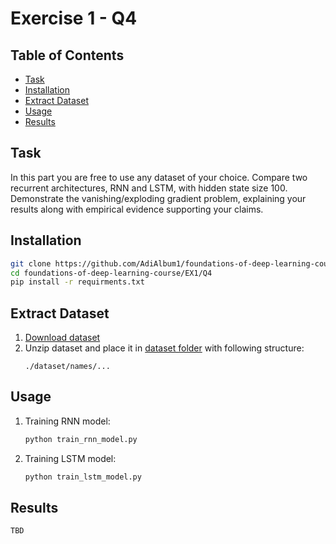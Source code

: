 # Exercise 1 - Q4

## Table of Contents

- [Task](#task)
- [Installation](#installation)
- [Extract Dataset](#extract_dataset)
- [Usage](#usage)
- [Results](#results)

## Task

In this part you are free to use any dataset of your choice. Compare two recurrent architectures,
RNN and LSTM, with hidden state size 100. Demonstrate the vanishing/exploding gradient
problem, explaining your results along with empirical evidence supporting your claims.

## Installation
```sh
git clone https://github.com/AdiAlbum1/foundations-of-deep-learning-course/
cd foundations-of-deep-learning-course/EX1/Q4
pip install -r requirments.txt
```

## Extract Dataset

1. [Download dataset](https://download.pytorch.org/tutorial/data.zip)
2. Unzip dataset and place it in [dataset folder](./dataset) with following structure:
    ```
    ./dataset/names/...
    ```

## Usage
1. Training RNN model:
    ```sh
    python train_rnn_model.py
    ```
2. Training LSTM model:
    ```sh
    python train_lstm_model.py
    ```

## Results
```
TBD
```